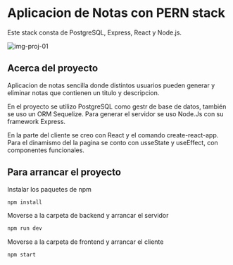 # Aplicacion de Notas con PERN stack

Este stack consta de PostgreSQL, Express, React y Node.js.

![img-proj-01](backend/img-proj-01.png)

## Acerca del proyecto

Aplicacion de notas sencilla donde distintos usuarios pueden 
generar y eliminar notas que contienen un titulo y descripcion.

En el proyecto se utilizo PostgreSQL como gestr de base de datos, también se uso un ORM Sequelize. 
Para generar el servidor se uso Node.Js con su framework Express.

En la parte del cliente se creo con React y el comando create-react-app.
Para el dinamismo del la pagina se conto con usseState y useEffect, con componentes funcionales. 

## Para arrancar el proyecto

Instalar los paquetes de npm

```bash
npm install 
```
Moverse a la carpeta de backend y arrancar el servidor 

```bash
npm run dev 
```
Moverse a la carpeta de frontend y arrancar el cliente 

```bash
npm start 
```

